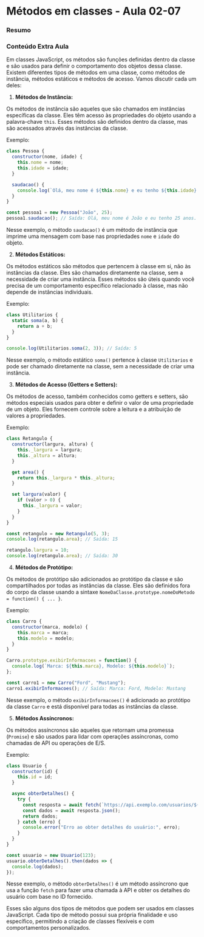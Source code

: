 <!--
Antes de publicar a issue, lembre-se de clicar na aba "Preview", para visualizar se a formatação está correta =)
-->

<!-- Escreva/insira as imagens após essa linha -->

# Métodos em classes - Aula 02-07

### Resumo

### Conteúdo Extra Aula

Em classes JavaScript, os métodos são funções definidas dentro da classe e são usados para definir o comportamento dos objetos dessa classe. Existem diferentes tipos de métodos em uma classe, como métodos de instância, métodos estáticos e métodos de acesso. Vamos discutir cada um deles:

1. **Métodos de Instância:**

Os métodos de instância são aqueles que são chamados em instâncias específicas da classe. Eles têm acesso às propriedades do objeto usando a palavra-chave `this`. Esses métodos são definidos dentro da classe, mas são acessados através das instâncias da classe.

Exemplo:

```javascript
class Pessoa {
  constructor(nome, idade) {
    this.nome = nome;
    this.idade = idade;
  }

  saudacao() {
    console.log(`Olá, meu nome é ${this.nome} e eu tenho ${this.idade} anos.`);
  }
}

const pessoa1 = new Pessoa("João", 25);
pessoa1.saudacao(); // Saída: Olá, meu nome é João e eu tenho 25 anos.
```

Nesse exemplo, o método `saudacao()` é um método de instância que imprime uma mensagem com base nas propriedades `nome` e `idade` do objeto.

2. **Métodos Estáticos:**

Os métodos estáticos são métodos que pertencem à classe em si, não às instâncias da classe. Eles são chamados diretamente na classe, sem a necessidade de criar uma instância. Esses métodos são úteis quando você precisa de um comportamento específico relacionado à classe, mas não depende de instâncias individuais.

Exemplo:

```javascript
class Utilitarios {
  static soma(a, b) {
    return a + b;
  }
}

console.log(Utilitarios.soma(2, 3)); // Saída: 5
```

Nesse exemplo, o método estático `soma()` pertence à classe `Utilitarios` e pode ser chamado diretamente na classe, sem a necessidade de criar uma instância.

3. **Métodos de Acesso (Getters e Setters):**

Os métodos de acesso, também conhecidos como getters e setters, são métodos especiais usados para obter e definir o valor de uma propriedade de um objeto. Eles fornecem controle sobre a leitura e a atribuição de valores a propriedades.

Exemplo:

```javascript
class Retangulo {
  constructor(largura, altura) {
    this._largura = largura;
    this._altura = altura;
  }

  get area() {
    return this._largura * this._altura;
  }

  set largura(valor) {
    if (valor > 0) {
      this._largura = valor;
    }
  }
}

const retangulo = new Retangulo(5, 3);
console.log(retangulo.area); // Saída: 15

retangulo.largura = 10;
console.log(retangulo.area); // Saída: 30
```

4. **Métodos de Protótipo:**

Os métodos de protótipo são adicionados ao protótipo da classe e são compartilhados por todas as instâncias da classe. Eles são definidos fora do corpo da classe usando a sintaxe `NomeDaClasse.prototype.nomeDoMetodo = function() { ... }`.

Exemplo:

```javascript
class Carro {
  constructor(marca, modelo) {
    this.marca = marca;
    this.modelo = modelo;
  }
}

Carro.prototype.exibirInformacoes = function() {
  console.log(`Marca: ${this.marca}, Modelo: ${this.modelo}`);
};

const carro1 = new Carro("Ford", "Mustang");
carro1.exibirInformacoes(); // Saída: Marca: Ford, Modelo: Mustang
```

Nesse exemplo, o método `exibirInformacoes()` é adicionado ao protótipo da classe `Carro` e está disponível para todas as instâncias da classe.

5. **Métodos Assíncronos:**

Os métodos assíncronos são aqueles que retornam uma promessa (`Promise`) e são usados para lidar com operações assíncronas, como chamadas de API ou operações de E/S.

Exemplo:

```javascript
class Usuario {
  constructor(id) {
    this.id = id;
  }

  async obterDetalhes() {
    try {
      const resposta = await fetch(`https://api.exemplo.com/usuarios/${this.id}`);
      const dados = await resposta.json();
      return dados;
    } catch (erro) {
      console.error("Erro ao obter detalhes do usuário:", erro);
    }
  }
}

const usuario = new Usuario(123);
usuario.obterDetalhes().then(dados => {
  console.log(dados);
});
```

Nesse exemplo, o método `obterDetalhes()` é um método assíncrono que usa a função `fetch` para fazer uma chamada à API e obter os detalhes do usuário com base no ID fornecido.

Esses são alguns dos tipos de métodos que podem ser usados em classes JavaScript. Cada tipo de método possui sua própria finalidade e uso específico, permitindo a criação de classes flexíveis e com comportamentos personalizados.
